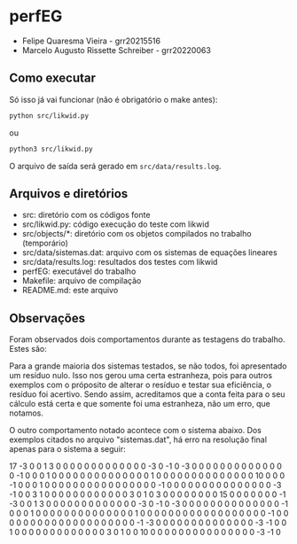 # perfEG

- Felipe Quaresma Vieira - grr20215516
- Marcelo Augusto Rissette Schreiber - grr20220063

## Como executar

Só isso já vai funcionar (não é obrigatório o make antes):

```bash
python src/likwid.py
```

ou

```bash
python3 src/likwid.py
```

O arquivo de saída será gerado em `src/data/results.log`.

## Arquivos e diretórios

- src: diretório com os códigos fonte
- src/likwid.py: código execução do teste com likwid
- src/objects/*: diretório com os objetos compilados no trabalho (temporário)
- src/data/sistemas.dat: arquivo com os sistemas de equações lineares
- src/data/results.log: resultados dos testes com likwid
- perfEG: executável do trabalho
- Makefile: arquivo de compilação
- README.md: este arquivo

## Observações

Foram observados dois comportamentos durante as testagens do trabalho. Estes são:

Para a grande maioria dos sistemas testados, se não todos, foi apresentado um resíduo nulo. Isso nos gerou uma certa estranheza, pois para outros exemplos com o próposito de alterar o resíduo e testar sua eficiência, o resíduo foi acertivo. Sendo assim, acreditamos que a conta feita para o seu cálculo está certa e que somente foi uma estranheza, não um erro, que notamos.

O outro comportamento notado acontece com o sistema abaixo. Dos exemplos citados no arquivo "sistemas.dat", há erro na resolução final apenas para o sistema a seguir:

17
-3  0  0  1  3  0  0  0  0  0  0  0  0  0  0  0  0  0
-3  0 -1  0 -3  0  0  0  0  0  0  0  0  0  0  0  0  0
 0 -1  0  0  0  1  0  0  0  0  0  0  0  0  0  0  0  0
 0  0  1  0  0  0  0  0  0  0  0  0  0  0  0  0  0  10
 0  0  0 -1  0  0  0  1  0  0  0  0  0  0  0  0  0  0
 0  0  0  0  0  0 -1  0  0  0  0  0  0  0  0  0  0  0
 0  0  0  0 -3 -1  0  0  3  1  0  0  0  0  0  0  0  0
 0  0  0  0  3  0  1  0  3  0  0  0  0  0  0  0  0  15
 0  0  0  0  0  0  0 -1 -3  0  0  1  3  0  0  0  0  0
 0  0  0  0  0  0  0  0 -3  0 -1  0 -3  0  0  0  0  0
 0  0  0  0  0  0  0  0  0 -1  0  0  0  1  0  0  0  0
 0  0  0  0  0  0  0  0  0  0  1  0  0  0  0  0  0  0
 0  0  0  0  0  0  0  0  0  0  0 -1  0  0  0  0  0  0
 0  0  0  0  0  0  0  0  0  0  0  0  0  0 -1 -3  0  0
 0  0  0  0  0  0  0  0  0  0  0  0 -3 -1  0  0  1  0
 0  0  0  0  0  0  0  0  0  0  0  0  3  0  1  0  0  10
 0  0  0  0  0  0  0  0  0  0  0  0  0  0  0 -3 -1  0
